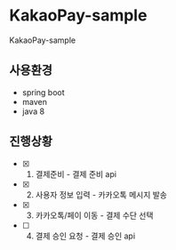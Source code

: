 # KakaoPay-sample
KakaoPay-sample

## 사용환경
- spring boot
- maven
- java 8

## 진행상황 
- [x] 1. 결제준비 - 결제 준비 api
- [x] 2. 사용자 정보 입력 - 카카오톡 메시지 발송
- [x] 3. 카카오톡/페이 이동 - 결제 수단 선택
- [ ] 4. 결제 승인 요청 - 결제 승인 api
